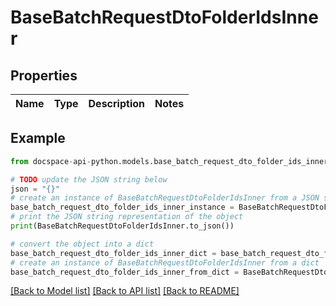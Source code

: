 # BaseBatchRequestDtoFolderIdsInner

## Properties

Name | Type | Description | Notes
------------ | ------------- | ------------- | -------------

## Example

```python
from docspace-api-python.models.base_batch_request_dto_folder_ids_inner import BaseBatchRequestDtoFolderIdsInner

# TODO update the JSON string below
json = "{}"
# create an instance of BaseBatchRequestDtoFolderIdsInner from a JSON string
base_batch_request_dto_folder_ids_inner_instance = BaseBatchRequestDtoFolderIdsInner.from_json(json)
# print the JSON string representation of the object
print(BaseBatchRequestDtoFolderIdsInner.to_json())

# convert the object into a dict
base_batch_request_dto_folder_ids_inner_dict = base_batch_request_dto_folder_ids_inner_instance.to_dict()
# create an instance of BaseBatchRequestDtoFolderIdsInner from a dict
base_batch_request_dto_folder_ids_inner_from_dict = BaseBatchRequestDtoFolderIdsInner.from_dict(base_batch_request_dto_folder_ids_inner_dict)
```
[[Back to Model list]](../README.md#documentation-for-models) [[Back to API list]](../README.md#documentation-for-api-endpoints) [[Back to README]](../README.md)



